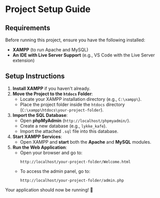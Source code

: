 # Project Setup Guide

## Requirements
Before running this project, ensure you have the following installed:
- **XAMPP** (to run Apache and MySQL)
- **An IDE with Live Server Support** (e.g., VS Code with the Live Server extension)

## Setup Instructions

1. **Install XAMPP** if you haven't already.
2. **Move the Project to the `htdocs` Folder**:
   - Locate your XAMPP installation directory (e.g., `C:\xampp\`).
   - Place the project folder inside the `htdocs` directory (`C:\xampp\htdocs\your-project-folder`).
3. **Import the SQL Database**:
   - Open **phpMyAdmin** (`http://localhost/phpmyadmin/`).
   - Create a new database (e.g., `lykke_kafe`).
   - Import the attached `.sql` file into this database.
4. **Start XAMPP Services**:
   - Open XAMPP and **start** both the **Apache** and **MySQL** modules.
5. **Run the Web Application**:
   - Open your browser and go to:
     ```
     http://localhost/your-project-folder/Welcome.html
     ```
   - To access the admin panel, go to:
     ```
     http://localhost/your-project-folder/admin.php
     ```

Your application should now be running! 🚀
